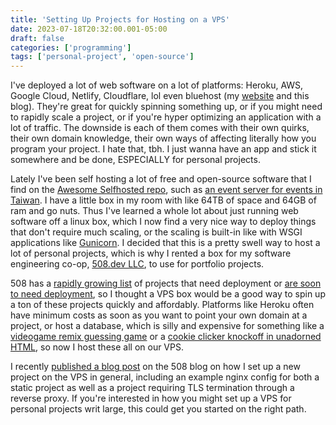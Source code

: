 ```yaml
---
title: 'Setting Up Projects for Hosting on a VPS'
date: 2023-07-18T20:32:00.001-05:00
draft: false
categories: ['programming']
tags: ['personal-project', 'open-source']
---
```


I've deployed a lot of web software on a lot of platforms: Heroku, AWS, Google Cloud, Netlify, Cloudflare, lol even bluehost (my [website](https://calebjay.com) and this blog). They're great for quickly spinning something up, or if you might need to rapidly scale a project, or if you're hyper optimizing an application with a lot of traffic. The downside is each of them comes with their own quirks, their own domain knowledge, their own ways of affecting literally how you program your project. I hate that, tbh. I just wanna have an app and stick it somewhere and be done, ESPECIALLY for personal projects.

Lately I've been self hosting a lot of free and open-source software that I find on the [Awesome Selfhosted repo](https://github.com/awesome-selfhosted/awesome-selfhosted), such as [an event server for events in Taiwan](https://events.thestinkytofu.com/). I have a little box in my room with like 64TB of space and 64GB of ram and go nuts. Thus I've learned a whole lot about just running web software off a linux box, which I now find a very nice way to deploy things that don't require much scaling, or the scaling is built-in like with WSGI applications like [Gunicorn](https://gunicorn.org/). I decided that this is a pretty swell way to host a lot of personal projects, which is why I rented a box for my software engineering co-op, [508.dev LLC](https://508.dev/), to use for portfolio projects.

508 has a [rapidly growing list](https://508.dev/engineering.html#internal-projects) of projects that need deployment or [are soon to need deployment](https://github.com/508-dev), so I thought a VPS box would be a good way to spin up a ton of these projects quickly and affordably. Platforms like Heroku often have minimum costs as soon as you want to point your own domain at a project, or host a database, which is silly and expensive for something like a [videogame remix guessing game](https://guessagame.508.dev/) or a [cookie clicker knockoff in unadorned HTML](https://clickbutton.508.dev/), so now I host these all on our VPS.

I recently [published a blog post](https://508.dev/blog/posts/new-project-creation.html) on the 508 blog on how I set up a new project on the VPS in general, including an example nginx config for both a static project as well as a project requiring TLS termination through a reverse proxy. If you're interested in how you might set up a VPS for personal projects writ large, this could get you started on the right path.
